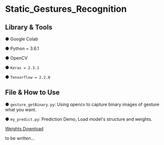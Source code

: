 # Static_Gestures_Recognition


## Library & Tools
● Google Colab

● Python = 3.6.1

● OpenCV

● `Keras = 2.3.1`

● `Tensorflow = 2.2.0`



## File & How to Use
● `gesture_getBinary.py`: Using opencv to capture binary images of gesture what you want.

● `my_predict.py`: Prediction Demo, Load model's structure and weights.

[Weights Download](https://drive.google.com/file/d/1MP-mdzV9R8b5lEizOlK3h58SwA-n1MsX/view?usp=sharing )


to be written...
